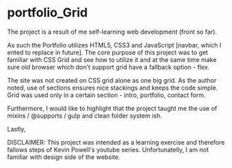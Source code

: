 # portfolio_Grid

The project is a result of me self-learning web development (front so far).

As such the Portfolio utilizes HTML5, CSS3 and JavaScript [navbar, which I ented to replace in future]. The core purpose of this project
was to get familiar with CSS Grid and see how to utilize it and at the same time make sure old browser which don't support grid have a fallback option - flex.

The site was not created on CSS grid alone as one big grid. As the author noted, use of sections ensures nice stackings and keeps the code simple. Grid
was used only in a certain section - intro, portfolio, contact form.

Furthermore, I would like to highlight that the project taught me the use of mixins / @supports / gulp and clean folder system ish.

Lastly,

DISCLAIMER: This project was intended as a learning exercise and therefore fallows steps of Kevin Powell's youtube series. Unfortunatelly, I am not familiar with design side of the website.

